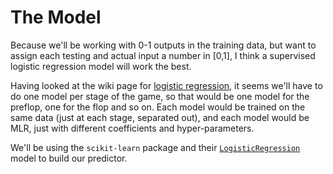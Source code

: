 # The Model

Because we'll be working with 0-1 outputs in the training data, but want to assign each testing and actual input a number in [0,1], I think a supervised logistic regression model will work the best.

Having looked at the wiki page for [logistic regression](https://en.wikipedia.org/wiki/Logistic_regression), it seems we'll have to do one model per stage of the game, so that would be one model for the preflop, one for the flop and so on. Each model would be trained on the same data (just at each stage, separated out), and each model would be MLR, just with different coefficients and hyper-parameters.

We'll be using the `scikit-learn` package and their [`LogisticRegression`](https://scikit-learn.org/stable/modules/generated/sklearn.linear_model.LogisticRegression.html) model to build our predictor.